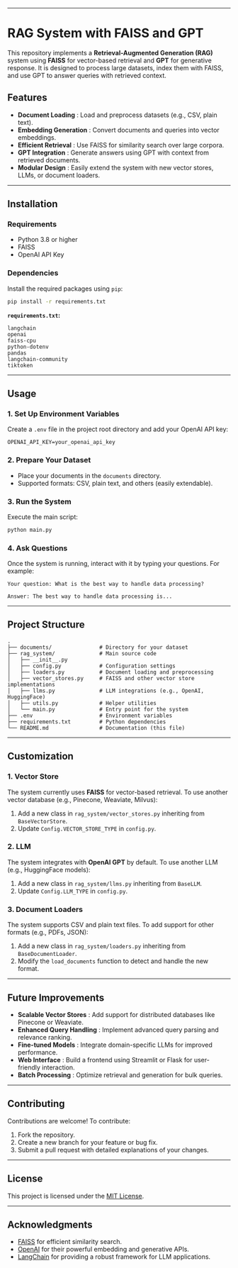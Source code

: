 
---

# **RAG System with FAISS and GPT**

This repository implements a **Retrieval-Augmented Generation (RAG)** system using **FAISS** for vector-based retrieval and **GPT** for generative response. It is designed to process large datasets, index them with FAISS, and use GPT to answer queries with retrieved context.

## **Features**

* **Document Loading** : Load and preprocess datasets (e.g., CSV, plain text).
* **Embedding Generation** : Convert documents and queries into vector embeddings.
* **Efficient Retrieval** : Use FAISS for similarity search over large corpora.
* **GPT Integration** : Generate answers using GPT with context from retrieved documents.
* **Modular Design** : Easily extend the system with new vector stores, LLMs, or document loaders.

---

## **Installation**

### **Requirements**

* Python 3.8 or higher
* FAISS
* OpenAI API Key

### **Dependencies**

Install the required packages using `pip`:

```bash
pip install -r requirements.txt
```

**`requirements.txt`:**

```
langchain
openai
faiss-cpu
python-dotenv
pandas
langchain-community
tiktoken
```

---

## **Usage**

### **1. Set Up Environment Variables**

Create a `.env` file in the project root directory and add your OpenAI API key:

```env
OPENAI_API_KEY=your_openai_api_key
```

### **2. Prepare Your Dataset**

* Place your documents in the `documents` directory.
* Supported formats: CSV, plain text, and others (easily extendable).

### **3. Run the System**

Execute the main script:

```bash
python main.py
```

### **4. Ask Questions**

Once the system is running, interact with it by typing your questions. For example:

```plaintext
Your question: What is the best way to handle data processing?

Answer: The best way to handle data processing is...
```

---

## **Project Structure**

```plaintext
.
├── documents/               # Directory for your dataset
├── rag_system/              # Main source code
│   ├── __init__.py
│   ├── config.py            # Configuration settings
│   ├── loaders.py           # Document loading and preprocessing
│   ├── vector_stores.py     # FAISS and other vector store implementations
│   ├── llms.py              # LLM integrations (e.g., OpenAI, HuggingFace)
│   ├── utils.py             # Helper utilities
│   └── main.py              # Entry point for the system
├── .env                     # Environment variables
├── requirements.txt         # Python dependencies
└── README.md                # Documentation (this file)
```

---

## **Customization**

### **1. Vector Store**

The system currently uses **FAISS** for vector-based retrieval. To use another vector database (e.g., Pinecone, Weaviate, Milvus):

1. Add a new class in `rag_system/vector_stores.py` inheriting from `BaseVectorStore`.
2. Update `Config.VECTOR_STORE_TYPE` in `config.py`.

### **2. LLM**

The system integrates with **OpenAI GPT** by default. To use another LLM (e.g., HuggingFace models):

1. Add a new class in `rag_system/llms.py` inheriting from `BaseLLM`.
2. Update `Config.LLM_TYPE` in `config.py`.

### **3. Document Loaders**

The system supports CSV and plain text files. To add support for other formats (e.g., PDFs, JSON):

1. Add a new class in `rag_system/loaders.py` inheriting from `BaseDocumentLoader`.
2. Modify the `load_documents` function to detect and handle the new format.

---

## **Future Improvements**

* **Scalable Vector Stores** : Add support for distributed databases like Pinecone or Weaviate.
* **Enhanced Query Handling** : Implement advanced query parsing and relevance ranking.
* **Fine-tuned Models** : Integrate domain-specific LLMs for improved performance.
* **Web Interface** : Build a frontend using Streamlit or Flask for user-friendly interaction.
* **Batch Processing** : Optimize retrieval and generation for bulk queries.

---

## **Contributing**

Contributions are welcome! To contribute:

1. Fork the repository.
2. Create a new branch for your feature or bug fix.
3. Submit a pull request with detailed explanations of your changes.

---

## **License**

This project is licensed under the [MIT License](https://chatgpt.com/c/LICENSE).

---

## **Acknowledgments**

* [FAISS](https://github.com/facebookresearch/faiss) for efficient similarity search.
* [OpenAI](https://openai.com/) for their powerful embedding and generative APIs.
* [LangChain](https://langchain.readthedocs.io/) for providing a robust framework for LLM applications.
